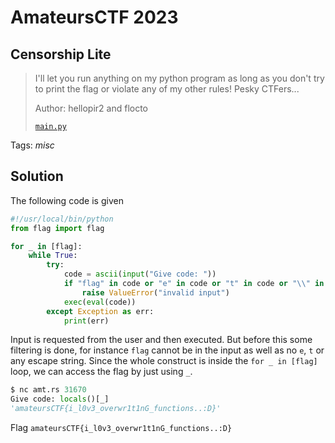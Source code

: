 # AmateursCTF 2023

## Censorship Lite

> I'll let you run anything on my python program as long as you don't try to print the flag or violate any of my other rules! Pesky CTFers...
>
>  Author: hellopir2 and flocto
>
> [`main.py`](main.py)

Tags: _misc_

## Solution
The following code is given

```python
#!/usr/local/bin/python
from flag import flag

for _ in [flag]:
    while True:
        try:
            code = ascii(input("Give code: "))
            if "flag" in code or "e" in code or "t" in code or "\\" in code:
                raise ValueError("invalid input")
            exec(eval(code))
        except Exception as err:
            print(err)
```

Input is requested from the user and then executed. But before this some filtering is done, for instance `flag` cannot be in the input as well as no `e`, `t` or any escape string. Since the whole construct is inside the `for _ in [flag]` loop, we can access the flag by just using `_`.

```python
$ nc amt.rs 31670
Give code: locals()[_]
'amateursCTF{i_l0v3_overwr1t1nG_functions..:D}'
```

Flag `amateursCTF{i_l0v3_overwr1t1nG_functions..:D}`